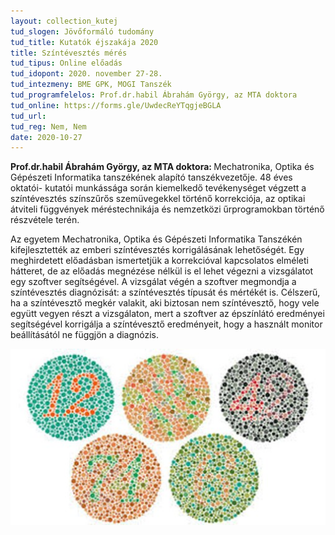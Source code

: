 ```yaml
---
layout: collection_kutej
tud_slogen: Jövőformáló tudomány
tud_title: Kutatók éjszakája 2020
title: Színtévesztés mérés
tud_tipus: Online előadás
tud_idopont: 2020. november 27-28.
tud_intezmeny: BME GPK, MOGI Tanszék
tud_programfelelos: Prof.dr.habil Ábrahám György, az MTA doktora
tud_online: https://forms.gle/UwdecReYTqgjeBGLA
tud_url:
tud_reg: Nem, Nem
date: 2020-10-27
---
```

<b>Prof.dr.habil Ábrahám György, az MTA doktora: </b>Mechatronika, Optika és Gépészeti Informatika tanszékének alapító tanszékvezetője. 48 éves oktatói- kutatói munkássága során kiemelkedő tevékenységet végzett a színtévesztés színszűrős szemüvegekkel történő korrekciója, az optikai átviteli függvények méréstechnikája és nemzetközi űrprogramokban történő részvétele terén.


Az egyetem Mechatronika, Optika és Gépészeti Informatika Tanszékén kifejlesztették az emberi színtévesztés korrigálásának lehetőségét. Egy meghirdetett előadásban ismertetjük a korrekcióval kapcsolatos elméleti hátteret, de az előadás megnézése nélkül is el lehet végezni a vizsgálatot egy szoftver segítségével. A vizsgálat végén a szoftver megmondja a színtévesztés diagnózisát: a színtévesztés típusát és mértékét is. Célszerű, ha a színtévesztő megkér valakit, aki biztosan nem színtévesztő, hogy vele együtt vegyen részt a vizsgálaton, mert a szoftver az épszínlátó eredményei segítségével korrigálja a színtévesztő eredményeit, hogy a használt monitor beállításától ne függjön a diagnózis.



<img src="images/szintevesztes-meres.jpg" max-width="500" class="center"> 

